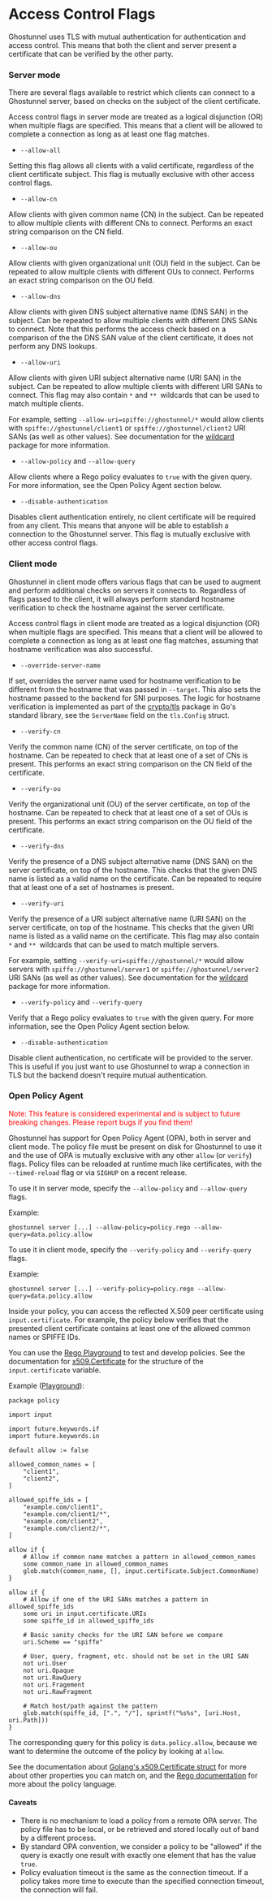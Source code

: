 Access Control Flags
====================

Ghostunnel uses TLS with mutual authentication for authentication and access
control. This means that both the client and server present a certificate that
can be verified by the other party.

### Server mode

There are several flags available to restrict which clients can connect to a
Ghostunnel server, based on checks on the subject of the client certificate.

Access control flags in server mode are treated as a logical disjunction (OR)
when multiple flags are specified. This means that a client will be allowed to
complete a connection as long as at least one flag matches.

* `--allow-all`

Setting this flag allows all clients with a valid certificate, regardless of
the client certificate subject. This flag is mutually exclusive with other
access control flags.

* `--allow-cn`

Allow clients with given common name (CN) in the subject. Can be repeated to
allow multiple clients with different CNs to connect. Performs an exact string
comparison on the CN field.

* `--allow-ou`

Allow clients with given organizational unit (OU) field in the subject. Can be
repeated to allow multiple clients with different OUs to connect. Performs an
exact string comparison on the OU field.

* `--allow-dns`

Allow clients with given DNS subject alternative name (DNS SAN) in the subject.
Can be repeated to allow multiple clients with different DNS SANs to connect.
Note that this performs the access check based on a comparison of the the DNS
SAN value of the client certificate, it does not perform any DNS lookups.

* `--allow-uri`

Allow clients with given URI subject alternative name (URI SAN) in the subject.
Can be repeated to allow multiple clients with different URI SANs to connect.
This flag may also contain `*` and `** `wildcards that can be used to match
multiple clients.

For example, setting `--allow-uri=spiffe://ghostunnel/*` would allow clients
with `spiffe://ghostunnel/client1` or `spiffe://ghostunnel/client2` URI SANs (as
well as other values). See documentation for the [wildcard][wildcard] package
for more information.

* `--allow-policy` and `--allow-query`

Allow clients where a Rego policy evaluates to `true` with the given query.
For more information, see the Open Policy Agent section below.

* `--disable-authentication`

Disables client authentication entirely, no client certificate will be required
from any client. This means that anyone will be able to establish a connection
to the Ghostunnel server. This flag is mutually exclusive with other access
control flags.

### Client mode

Ghostunnel in client mode offers various flags that can be used to augment and
perform additional checks on servers it connects to. Regardless of flags passed
to the client, it will always perform standard hostname verification to check
the hostname against the server certificate.

Access control flags in client mode are treated as a logical disjunction (OR)
when multiple flags are specified. This means that a client will be allowed to
complete a connection as long as at least one flag matches, assuming that
hostname verification was also successful.

* `--override-server-name`

If set, overrides the server name used for hostname verification to be
different from the hostname that was passed in `--target`. This also sets the
hostname passed to the backend for SNI purposes. The logic for hostname
verification is implemented as part of the [crypto/tls][tls] package in Go's
standard library, see the `ServerName` field on the `tls.Config` struct.

* `--verify-cn`

Verify the common name (CN) of the server certificate, on top of the hostname.
Can be repeated to check that at least one of a set of CNs is present. This
performs an exact string comparison on the CN field of the certificate.

* `--verify-ou`

Verify the organizational unit (OU) of the server certificate, on top of the
hostname. Can be repeated to check that at least one of a set of OUs is
present. This performs an exact string comparison on the OU field of the
certificate.

* `--verify-dns`

Verify the presence of a DNS subject alternative name (DNS SAN) on the server
certificate, on top of the hostname. This checks that the given DNS name is
listed as a valid name on the certificate. Can be repeated to require
that at least one of a set of hostnames is present.

* `--verify-uri`

Verify the presence of a URI subject alternative name (URI SAN) on the server
certificate, on top of the hostname. This checks that the given URI name is
listed as a valid name on the certificate. This flag may also contain `*` and
`** `wildcards that can be used to match multiple servers.

For example, setting `--verify-uri=spiffe://ghostunnel/*` would allow servers
with `spiffe://ghostunnel/server1` or `spiffe://ghostunnel/server2` URI SANs (as
well as other values). See documentation for the [wildcard][wildcard] package
for more information.

[wildcard]: https://godoc.org/github.com/ghostunnel/ghostunnel/wildcard

* `--verify-policy` and `--verify-query`

Verify that a Rego policy evaluates to `true` with the given query.
For more information, see the Open Policy Agent section below.

* `--disable-authentication`

Disable client authentication, no certificate will be provided to the server.
This is useful if you just want to use Ghostunnel to wrap a connection in TLS
but the backend doesn't require mutual authentication.

[tls]: https://golang.org/pkg/crypto/tls
[wildcard]: https://godoc.org/github.com/ghostunnel/ghostunnel/wildcard

### Open Policy Agent

<span style="color:red">Note: This feature is considered experimental and is
subject to future breaking changes. Please report bugs if you find them!</span>

Ghostunnel has support for Open Policy Agent (OPA), both in server and client
mode. The policy file must be present on disk for Ghostunnel to use it and the
use of OPA is mutually exclusive with any other `allow` (or `verify`) flags.
Policy files can be reloaded at runtime much like certificates, with the
`--timed-reload` flag or via `SIGHUP` on a recent release.

To use it in server mode, specify the `--allow-policy` and `--allow-query` flags.

Example:
```
ghostunnel server [...] --allow-policy=policy.rego --allow-query=data.policy.allow
```

To use it in client mode, specify the `--verify-policy` and `--verify-query` flags.

Example:
```
ghostunnel server [...] --verify-policy=policy.rego --allow-query=data.policy.allow
```

Inside your policy, you can access the reflected X.509 peer certificate using
`input.certificate`. For example, the policy below verifies that the presented
client certificate contains at least one of the allowed common names or SPIFFE
IDs.

You can use the [Rego Playground](https://play.openpolicyagent.org) to test and
develop policies. See the documentation for [x509.Certificate](https://pkg.go.dev/crypto/x509#Certificate)
for the structure of the `input.certificate` variable.

Example ([Playground](https://play.openpolicyagent.org/p/uMcOcUkQPE)):
```rego
package policy

import input

import future.keywords.if
import future.keywords.in

default allow := false

allowed_common_names = [
	"client1",
	"client2",
]

allowed_spiffe_ids = [
	"example.com/client1",
	"example.com/client1/*",
	"example.com/client2",
	"example.com/client2/*",
]

allow if {
	# Allow if common name matches a pattern in allowed_common_names
	some common_name in allowed_common_names
	glob.match(common_name, [], input.certificate.Subject.CommonName)
}

allow if {
	# Allow if one of the URI SANs matches a pattern in allowed_spiffe_ids
	some uri in input.certificate.URIs
	some spiffe_id in allowed_spiffe_ids

	# Basic sanity checks for the URI SAN before we compare
	uri.Scheme == "spiffe"

	# User, query, fragment, etc. should not be set in the URI SAN
	not uri.User
	not uri.Opaque
	not uri.RawQuery
	not uri.Fragement
	not uri.RawFragment

	# Match host/path against the pattern
	glob.match(spiffe_id, [".", "/"], sprintf("%s%s", [uri.Host, uri.Path]))
}
```

The corresponding query for this policy is `data.policy.allow`, because we
want to determine the outcome of the policy by looking at `allow`.

See the documentation about [Golang's x509.Certificate
struct](https://pkg.go.dev/crypto/x509#Certificate) for more about other
properties you can match on, and the [Rego
documentation](https://www.openpolicyagent.org/docs/latest/policy-language/)
for more about the policy language.

#### Caveats

* There is no mechanism to load a policy from a remote OPA server. The policy
  file has to be local, or be retrieved and stored locally out of band by a
  different process.
* By standard OPA convention, we consider a policy to be "allowed" if the query
  is exactly one result with exactly one element that has the value `true`.
* Policy evaluation timeout is the same as the connection timeout. If a policy
  takes more time to execute than the specified connection timeout, the connection
  will fail.
